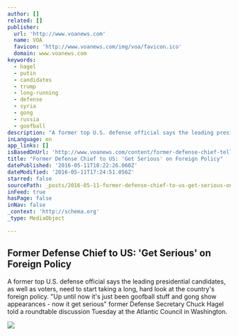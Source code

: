 ```yaml
---
author: []
related: []
publisher:
  url: 'http://www.voanews.com'
  name: VOA
  favicon: 'http://www.voanews.com/img/voa/favicon.ico'
  domain: www.voanews.com
keywords:
  - hagel
  - putin
  - candidates
  - trump
  - long-running
  - defense
  - syria
  - gong
  - russia
  - goofball
description: "A former top U.S. defense official says the leading presidential candidates, as well as voters, need to start taking a long, hard look at the country's foreign policy. \"Up until now it's just been goofball stuff and gong show appearances - now it get serious\" former Defense Secretary Chuck Hagel told a roundtable discussion Tuesday at the Atlantic Council in Washington."
inLanguage: en
app_links: []
isBasedOnUrl: 'http://www.voanews.com/content/former-defense-chief-tells-us-get-serious-on-foreign-policy/3325845.html'
title: "Former Defense Chief to US: 'Get Serious' on Foreign Policy"
datePublished: '2016-05-11T18:22:26.060Z'
dateModified: '2016-05-11T17:24:51.056Z'
starred: false
sourcePath: _posts/2016-05-11-former-defense-chief-to-us-get-serious-on-foreign-policy.md
inFeed: true
hasPage: false
inNav: false
_context: 'http://schema.org'
_type: MediaObject

---
```

<article style=""><h1>Former Defense Chief to US: 'Get Serious' on Foreign Policy</h1><p>A former top U.S. defense official says the leading presidential candidates, as well as voters, need to start taking a long, hard look at the country's foreign policy. "Up until now it's just been goofball stuff and gong show appearances - now it get serious" former Defense Secretary Chuck Hagel told a roundtable discussion Tuesday at the Atlantic Council in Washington.</p><img src="http://gdb.voanews.com/8EA7B60C-C58B-43FA-8B47-836FABB3296D_cx0_cy1_cw0_mw1024_mh1024_s.jpg" /></article>
